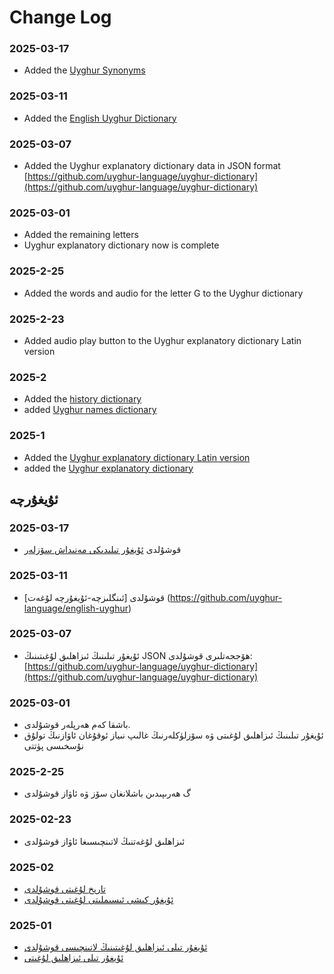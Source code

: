 
# Change Log

### 2025-03-17
- Added the [Uyghur Synonyms](https://github.com/uyghur-language/uyghur-synonyms)

### 2025-03-11
- Added the [English Uyghur Dictionary](https://github.com/uyghur-language/english-uyghur)

### 2025-03-07
- Added the Uyghur explanatory dictionary data in JSON format [https://github.com/uyghur-language/uyghur-dictionary](https://github.com/uyghur-language/uyghur-dictionary)

### 2025-03-01
- Added the remaining letters
- Uyghur explanatory dictionary now is complete

### 2025-2-25
- Added the words and audio for the letter G to the Uyghur dictionary

### 2025-2-23
- Added audio play button to the Uyghur explanatory dictionary Latin version 

### 2025-2
- Added the [history dictionary](https://uyghur-language.github.io/history/index.html)
- added [Uyghur names dictionary](https://uyghur-language.github.io/names/index.html)

### 2025-1
- Added the [Uyghur explanatory dictionary Latin version](https://uyghur-language.github.io/latin/index.html)
- added the [Uyghur explanatory dictionary](https://uyghur-language.github.io/uyghur/index.html)


## ئۇيغۇرچە

### 2025-03-17
- قوشۇلدى [ئۇيغۇر تىلىدىكى مەنىداش سۆزلەر](https://github.com/uyghur-language/uyghur-synonyms)

### 2025-03-11
- [ئىنگلىزچە-ئۇيغۇرچە لۇغەت] قوشۇلدى (https://github.com/uyghur-language/english-uyghur)

### 2025-03-07
-  ئۇيغۇر تىلىنىڭ ئىزاھلىق لۇغىتىنىڭ JSON ھۆججەتلىرى قوشۇلدى: [https://github.com/uyghur-language/uyghur-dictionary](https://github.com/uyghur-language/uyghur-dictionary)


### 2025-03-01
- باشقا كەم ھەرپلەر قوشۇلدى. 
- ئۇيغۇر تىلىنىڭ ئىزاھلىق لۇغىتى ۋە سۆزلۈكلەرنىڭ غالىپ نىياز ئوقۇغان ئاۋازنىڭ تولۇق نۇسخىسى پۈتتى


### 2025-2-25
- گ ھەرىپىدىن باشلانغان سۆز ۋە ئاۋاز قوشۇلدى


### 2025-02-23
- ئىزاھلىق لۇغەتنىڭ لاتىنچىسىغا ئاۋاز قوشۇلدى

### 2025-02
- [تارىخ لۇغىتى قوشۇلدى](https://uyghur-language.github.io/history/index.html)
- [ئۇيغۇر كىشى ئىسىملىتى لۇغىتى قوشۇلدى](https://uyghur-language.github.io/names/index.html)

### 2025-01
- [ئۇيغۇر تىلى ئىزاھلىق لۇغىتىنىڭ لاتىنچىسى قوشۇلدى](https://uyghur-language.github.io/latin/index.html)
- [ئۇيغۇر تىلى ئىزاھلىق لۇغىتى](https://uyghur-language.github.io/uyghur/index.html)
